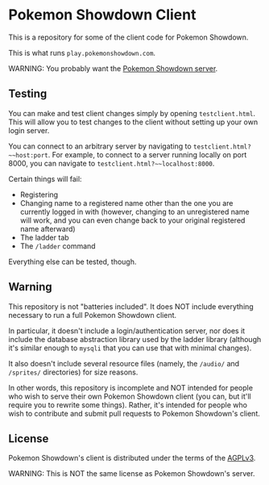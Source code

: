 Pokemon Showdown Client
========================================================================

This is a repository for some of the client code for Pokemon Showdown.

This is what runs `play.pokemonshowdown.com`.

WARNING: You probably want the [Pokemon Showdown server][1].

  [1]: https://github.com/Zarel/Pokemon-Showdown

Testing
------------------------------------------------------------------------

You can make and test client changes simply by opening `testclient.html`.
This will allow you to test changes to the client without setting up your
own login server.

You can connect to an arbitrary server by navigating to
`testclient.html?~~host:port`. For example, to connect to a server running
locally on port 8000, you can navigate to `testclient.html?~~localhost:8000`.

Certain things will fail:

+ Registering
+ Changing name to a registered name other than the one you are currently
  logged in with (however, changing to an unregistered name will work, and
  you can even change back to your original registered name afterward)
+ The ladder tab
+ The `/ladder` command

Everything else can be tested, though.

Warning
------------------------------------------------------------------------

This repository is not "batteries included". It does NOT include everything
necessary to run a full Pokemon Showdown client.

In particular, it doesn't include a login/authentication server, nor does it
include the database abstraction library used by the ladder library (although
it's similar enough to `mysqli` that you can use that with minimal changes).

It also doesn't include several resource files (namely, the `/audio/` and
`/sprites/` directories) for size reasons.

In other words, this repository is incomplete and NOT intended for people
who wish to serve their own Pokemon Showdown client (you can, but it'll
require you to rewrite some things). Rather, it's intended for people who
wish to contribute and submit pull requests to Pokemon Showdown's client.

License
------------------------------------------------------------------------

Pokemon Showdown's client is distributed under the terms of the [AGPLv3][2].

  [2]: http://www.gnu.org/licenses/agpl-3.0.html

WARNING: This is NOT the same license as Pokemon Showdown's server.
